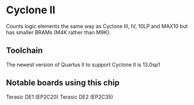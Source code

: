 # Cyclone II
Counts logic elements the same way as Cyclone III, IV, 10LP and MAX10 but has smaller BRAMs (M4K rather than M9K).

## Toolchain
The newest version of Quartus II to support Cyclone II is 13.0sp1

## Notable boards using this chip
Terasic DE1 (EP2C20)
Terasic DE2 (EP2C35)


